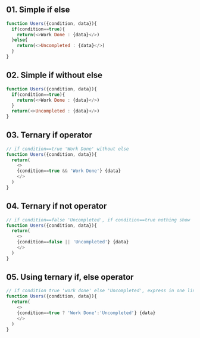 ## 01. Simple if else
```js
function Users({condition, data}){
  if(condition==true){
    return(<>Work Done : {data}</>)
  }else{
    return(<>Uncompleted : {data}</>)
  }
}
```
## 02. Simple if without else
```js
function Users({condition, data}){
  if(condition==true){
    return(<>Work Done : {data}</>)
  }
  return(<>Uncompleted : {data}</>)
}
```
## 03. Ternary if operator
```js
// if condition==true 'Work Done' without else
function Users({condition, data}){
  return(
    <>
    {condition==true && 'Work Done'} {data}
    </>
  )
}
```
## 04. Ternary if not operator
```js
// if condition==false 'Uncompleted', if condition==true nothing show
function Users({condition, data}){
  return(
    <>
    {condition==false || 'Uncompleted'} {data}
    </>
  )
}
```
## 05. Using ternary if, else operator
```js
// if condition true 'work done' else 'Uncompleted', express in one line
function Users({condition, data}){
  return(
    <>
    {condition==true ? 'Work Done':'Uncompleted'} {data}
    </>
  )
}
```




